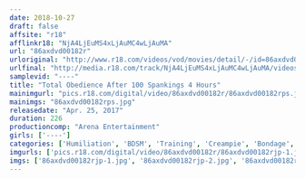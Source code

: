```yaml
---
date: 2018-10-27
draft: false
affsite: "r18"
afflinkr18: "NjA4LjEuMS4xLjAuMC4wLjAuMA"
url: "86axdvd00182r"
urloriginal: "http://www.r18.com/videos/vod/movies/detail/-/id=86axdvd00182r"
urlfinal: "http://media.r18.com/track/NjA4LjEuMS4xLjAuMC4wLjAuMA/videos/vod/movies/detail/-/id=86axdvd00182r"
samplevid: "----"
title: "Total Obedience After 100 Spankings 4 Hours"
mainimgurl: "pics.r18.com/digital/video/86axdvd00182r/86axdvd00182rps.jpg"
mainimgs: "86axdvd00182rps.jpg"
releasedate: "Apr. 25, 2017"
duration: 226
productioncomp: "Arena Entertainment"
girls: ['----']
categories: ['Humiliation', 'BDSM', 'Training', 'Creampie', 'Bondage', 'Hi-Def']
imgurls: ['pics.r18.com/digital/video/86axdvd00182r/86axdvd00182rjp-1.jpg', 'pics.r18.com/digital/video/86axdvd00182r/86axdvd00182rjp-2.jpg', 'pics.r18.com/digital/video/86axdvd00182r/86axdvd00182rjp-3.jpg', 'pics.r18.com/digital/video/86axdvd00182r/86axdvd00182rjp-4.jpg', 'pics.r18.com/digital/video/86axdvd00182r/86axdvd00182rjp-5.jpg', 'pics.r18.com/digital/video/86axdvd00182r/86axdvd00182rjp-6.jpg', 'pics.r18.com/digital/video/86axdvd00182r/86axdvd00182rjp-7.jpg', 'pics.r18.com/digital/video/86axdvd00182r/86axdvd00182rjp-8.jpg', 'pics.r18.com/digital/video/86axdvd00182r/86axdvd00182rjp-9.jpg', 'pics.r18.com/digital/video/86axdvd00182r/86axdvd00182rjp-10.jpg', 'pics.r18.com/digital/video/86axdvd00182r/86axdvd00182rjp-11.jpg', 'pics.r18.com/digital/video/86axdvd00182r/86axdvd00182rjp-12.jpg', 'pics.r18.com/digital/video/86axdvd00182r/86axdvd00182rjp-13.jpg', 'pics.r18.com/digital/video/86axdvd00182r/86axdvd00182rjp-14.jpg', 'pics.r18.com/digital/video/86axdvd00182r/86axdvd00182rjp-15.jpg', 'pics.r18.com/digital/video/86axdvd00182r/86axdvd00182rjp-16.jpg', 'pics.r18.com/digital/video/86axdvd00182r/86axdvd00182rjp-17.jpg', 'pics.r18.com/digital/video/86axdvd00182r/86axdvd00182rjp-18.jpg', 'pics.r18.com/digital/video/86axdvd00182r/86axdvd00182rjp-19.jpg', 'pics.r18.com/digital/video/86axdvd00182r/86axdvd00182rjp-20.jpg']
imgs: ['86axdvd00182rjp-1.jpg', '86axdvd00182rjp-2.jpg', '86axdvd00182rjp-3.jpg', '86axdvd00182rjp-4.jpg', '86axdvd00182rjp-5.jpg', '86axdvd00182rjp-6.jpg', '86axdvd00182rjp-7.jpg', '86axdvd00182rjp-8.jpg', '86axdvd00182rjp-9.jpg', '86axdvd00182rjp-10.jpg', '86axdvd00182rjp-11.jpg', '86axdvd00182rjp-12.jpg', '86axdvd00182rjp-13.jpg', '86axdvd00182rjp-14.jpg', '86axdvd00182rjp-15.jpg', '86axdvd00182rjp-16.jpg', '86axdvd00182rjp-17.jpg', '86axdvd00182rjp-18.jpg', '86axdvd00182rjp-19.jpg', '86axdvd00182rjp-20.jpg']
---
```

